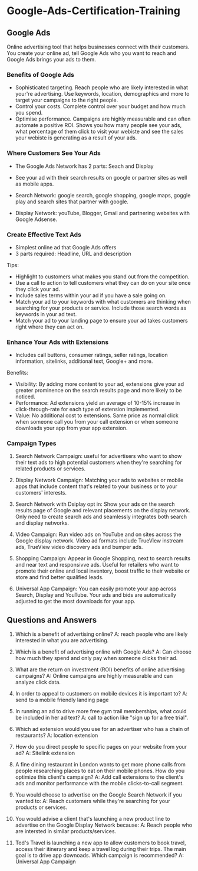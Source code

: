 # Google-Ads-Certification-Training

## Google Ads

Online advertising tool that helps businesses connect with their customers. You create your online ad, tell Google Ads who you want to reach and Google Ads brings your ads to them.

### Benefits of Google Ads

- Sophisticated targeting. Reach people who are likely interested in what your're advertising. Use keywords, location, demographics and more to target your campaigns to the right people.
- Control your costs. Complete control over your budget and how much you spend.
- Optimise performance. Campaigns are highly measurable and can often automate a positive ROI. Shows you how many people see your ads, what percentage of them click to visit your webiste and see the sales your webiste is generating as a result of your ads.

### Where Customers See Your Ads

- The Google Ads Network has 2 parts: Seach and Display
- See your ad with their search results on google or partner sites as well as mobile apps.

- Search Network: google search, google shopping, google maps, goggle play and search sites that partner with google.
- Display Network: youTube, Blogger, Gmail and partnering websites with Google Adsense.

### Create Effective Text Ads

- Simplest online ad that Google Ads offers
- 3 parts required: Headline, URL and description

Tips:
- Highlight to customers what makes you stand out from the competition.
- Use a call to action to tell customers what they can do on your site once they click your ad.
- Include sales terms within your ad if you have a sale going on.
- Match your ad to your keywords with what customers are thinking when searching for your products or service. Include those search words as keywords in your ad text.
- Match your ad to your landing page to ensure your ad takes customers right where they can act on.

### Enhance Your Ads with Extensions

- Includes call buttons, consumer ratings, seller ratings, location information, sitelinks, additional text,  Google+ and more.

Benefits:
- Visibility: By adding more content to your ad, extensions give your ad greater prominence on the search results page and more likely to be noticed.
- Performance: Ad extensions yield an average of 10-15% increase in click-through-rate for each type of extension implemented.
- Value: No additional cost to extensions. Same price as normal click when someone call you from your call extension or when someone downloads your app from your app extension.

### Campaign Types

1) Search Network Campaign: useful for advertisers who want to show their text ads to high potential customers when they're searching for related products or services.

2) Display Network Campaign: Matching your ads to websites or mobile apps that include content that's related to your business or to your customers' interests.

3) Search Network with Dsiplay opt in: Show your ads on the search results page of Google and relevant placements on the display network. Only need to create search ads and seamlessly integrates both search and display networks.

4) Video Campaign: Run video ads on YouTube and on sites across the Google display network. Video ad formats include TrueView instream ads, TrueView video discovery ads and bumper ads.

5) Shopping Campaign: Appear in Google Shopping, next to search results and near text and responsivve ads. Useful for retailers who want to promote their online and local inventory, boost traffic to their website or store and find better qualified leads.

6) Universal App Campaign: You can easily promote your app across Search, Display and YouTube. Your ads and bids are automatically adjusted to get the most downloads for your app.

## Questions and Answers

1) Which is a benefit of advertising online?
A: reach people who are likely interested in what you are advertising.

2) Which is a benefit of advertising online with Google Ads?
A: Can choose how much they spend and only pay when someone clicks their ad.

3) What are the return on investment (ROI) benefits of online advertising campaigns?
A: Online campaigns are highly measurable and can analyze click data.

4) In order to appeal to customers on mobile devices it is important to?
A: send to a mobile friendly landing page

5) In running an ad to drive more free gym trail memberships, what could be included in her ad text?
A: call to action like "sign up for a free trial".

6) Which ad extension would you use for an advertiser who has a chain of restaurants?
A: location extension

7) How do you direct people to specific pages on your website from your ad?
A: Sitelink extension

8) A fine dining restaurant in London wants to get more phone calls from people researching places to eat on their mobile phones. How do you optimize this client's campaign?
A: Add call extensions to the client's ads and monitor performance with the mobile clicks-to-call segment.

9) You would choose to advertise on the Google Search Network if you wanted to: 
A: Reach customers while they're searching for your products or services.

10) You would advise a client that's launching a new product line to advertise on the Google Display Network because:
A: Reach people who are intersted in similar products/services.

11) Ted's Travel is launching a new app to allow customers to book travel, access their itinerary and keep a travel log during their trips. The main goal is to drive app downoads. Which campaign is recommended?
A: Universal App Campaign
